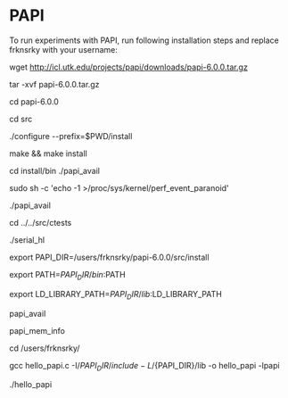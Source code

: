# PAPI
To run experiments with PAPI, run following installation steps and replace frknsrky with your username:

wget http://icl.utk.edu/projects/papi/downloads/papi-6.0.0.tar.gz

tar -xvf papi-6.0.0.tar.gz

cd papi-6.0.0

cd src

./configure --prefix=$PWD/install

make && make install

cd install/bin
./papi_avail

sudo sh -c 'echo -1 >/proc/sys/kernel/perf_event_paranoid'

./papi_avail

cd ../../src/ctests

./serial_hl

export PAPI_DIR=/users/frknsrky/papi-6.0.0/src/install

export PATH=${PAPI_DIR}/bin:$PATH

export LD_LIBRARY_PATH=${PAPI_DIR}/lib:$LD_LIBRARY_PATH

papi_avail

papi_mem_info

cd /users/frknsrky/

gcc hello_papi.c -I/${PAPI_DIR}/include -L/${PAPI_DIR}/lib -o hello_papi -lpapi

./hello_papi
